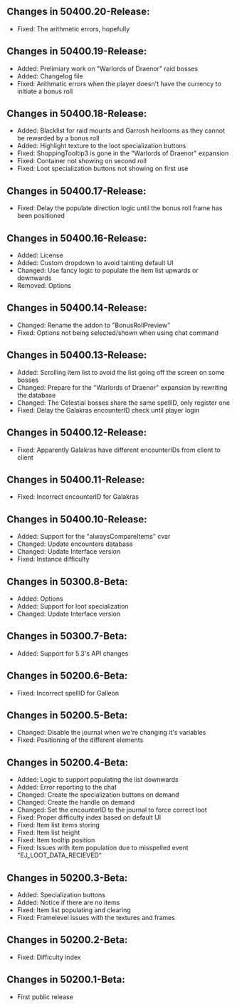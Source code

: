 ## Changes in 50400.20-Release:

- Fixed: The arithmetic errors, hopefully

## Changes in 50400.19-Release:

- Added: Prelimiary work on "Warlords of Draenor" raid bosses
- Added: Changelog file
- Fixed: Arithmatic errors when the player doesn't have the currency to initiate a bonus roll

## Changes in 50400.18-Release:

- Added: Blacklist for raid mounts and Garrosh heirlooms as they cannot be rewarded by a bonus roll
- Added: Highlight texture to the loot specialization buttons
- Fixed: ShoppingTooltip3 is gone in the "Warlords of Draenor" expansion
- Fixed: Container not showing on second roll
- Fixed: Loot specialization buttons not showing on first use

## Changes in 50400.17-Release:

- Fixed: Delay the populate direction logic until the bonus roll frame has been positioned

## Changes in 50400.16-Release:

- Added: License
- Added: Custom dropdown to avoid tainting default UI
- Changed: Use fancy logic to populate the item list upwards or downwards
- Removed: Options

## Changes in 50400.14-Release:

- Changed: Rename the addon to "BonusRollPreview"
- Fixed: Options not being selected/shown when using chat command

## Changes in 50400.13-Release:

- Added: Scrolling item list to avoid the list going off the screen on some bosses
- Changed: Prepare for the "Warlords of Draenor" expansion by rewriting the database
- Changed: The Celestial bosses share the same spellID, only register one
- Fixed: Delay the Galakras encounterID check until player login

## Changes in 50400.12-Release:

- Fixed: Apparently Galakras have different encounterIDs from client to client

## Changes in 50400.11-Release:

- Fixed: Incorrect encounterID for Galakras

## Changes in 50400.10-Release:

- Added: Support for the "alwaysCompareItems" cvar
- Changed: Update encounters database
- Changed: Update Interface version
- Fixed: Instance difficulty

## Changes in 50300.8-Beta:

- Added: Options
- Added: Support for loot specialization
- Changed: Update Interface version

## Changes in 50300.7-Beta:

- Added: Support for 5.3's API changes

## Changes in 50200.6-Beta:

- Fixed: Incorrect spellID for Galleon

## Changes in 50200.5-Beta:

- Changed: Disable the journal when we're changing it's variables
- Fixed: Positioning of the different elements

## Changes in 50200.4-Beta:

- Added: Logic to support populating the list downwards
- Added: Error reporting to the chat
- Changed: Create the specialization buttons on demand
- Changed: Create the handle on demand
- Changed: Set the encounterID to the journal to force correct loot
- Fixed: Proper difficulty index based on default UI
- Fixed: Item list items storing
- Fixed: Item list height
- Fixed: Item tooltip position
- Fixed: Issues with item population due to misspelled event "EJ_LOOT_DATA_RECIEVED"

## Changes in 50200.3-Beta:

- Added: Specialization buttons
- Added: Notice if there are no items
- Fixed: Item list populating and clearing
- Fixed: Framelevel issues with the textures and frames

## Changes in 50200.2-Beta:

- Fixed: Difficulty index

## Changes in 50200.1-Beta:

- First public release
